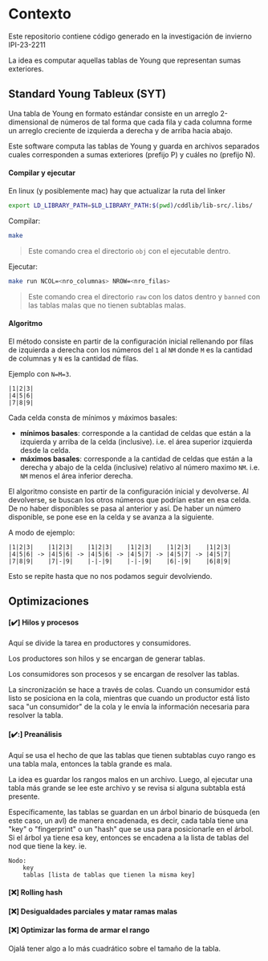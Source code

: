 # Contexto

Este repositorio contiene código generado
en la investigación de invierno IPI-23-2211

La idea es computar aquellas tablas de Young que
representan sumas exteriores.

## Standard Young Tableux (SYT)

Una tabla de Young en formato estándar consiste en
un arreglo 2-dimensional de números
de tal forma que cada fila y cada columna forme un
arreglo creciente de izquierda a derecha y de arriba
hacia abajo.

Este software computa las tablas de Young y guarda en
archivos separados cuales corresponden a sumas exteriores
(prefijo P) y cuáles no (prefijo N).

#### Compilar y ejecutar 

En linux (y posiblemente mac) hay que actualizar la ruta del linker
```sh
export LD_LIBRARY_PATH=$LD_LIBRARY_PATH:$(pwd)/cddlib/lib-src/.libs/
```

Compilar:
```sh
make
```
> Este comando crea el directorio `obj` con el ejecutable dentro.

Ejecutar:
```sh
make run NCOL=<nro_columnas> NROW=<nro_filas>
```
> Este comando crea el directorio `raw` con los datos dentro y `banned` 
> con las tablas malas que no tienen subtablas malas.


#### Algoritmo

El método consiste en partir de la configuración
inicial rellenando por filas de izquierda a derecha con
los números del `1` al `NM` donde `M` es la cantidad
de columnas y `N` es la cantidad de filas.

Ejemplo con `N=M=3`.

```
|1|2|3|
|4|5|6|
|7|8|9|
```

Cada celda consta de mínimos y máximos basales:

- **mínimos basales**: corresponde a la cantidad de celdas
que están a la izquierda y arriba de la celda (inclusive).
i.e. el área superior izquierda desde la celda.
- **máximos basales**: corresponde a la cantidad de celdas que
están a la derecha y abajo de la celda (inclusive) relativo
al número maximo `NM`.
i.e. `NM` menos el área inferior derecha.

El algoritmo consiste en partir de la configuración inicial
y devolverse. Al devolverse, se buscan los otros números
que podrían estar en esa celda. De no haber disponibles
se pasa al anterior y así. De haber un número disponible,
se pone ese en la celda y se avanza a la siguiente.

A modo de ejemplo:

```
|1|2|3|    |1|2|3|    |1|2|3|    |1|2|3|    |1|2|3|    |1|2|3|
|4|5|6| -> |4|5|6| -> |4|5|6| -> |4|5|7| -> |4|5|7| -> |4|5|7| 
|7|8|9|    |7|-|9|    |-|-|9|    |-|-|9|    |6|-|9|    |6|8|9|
```

Esto se repite hasta que no nos podamos seguir devolviendo.

## Optimizaciones

#### [:heavy_check_mark:] Hilos y procesos 

Aquí se divide la tarea en productores y consumidores.

Los productores son hilos y se encargan de generar tablas.

Los consumidores son procesos y se encargan de resolver las tablas.

La sincronización se hace a través de colas. Cuando un consumidor
está listo se posiciona en la cola, mientras que cuando un productor
está listo saca "un consumidor" de la cola y le envía la información
necesaria para resolver la tabla.

#### [✔️:] Preanálisis

Aquí se usa el hecho de que las tablas que tienen subtablas cuyo
rango es una tabla mala, entonces la tabla grande es mala.

La idea es guardar los rangos malos en un archivo. Luego, al ejecutar
una tabla más grande se lee este archivo y se revisa si alguna subtabla
está presente.

Específicamente, las tablas se guardan en un árbol binario de búsqueda
(en este caso, un avl) de manera encadenada, es decir, cada tabla
tiene una "key" o "fingerprint" o un "hash" que se usa para posicionarle
en el árbol. Si el árbol ya tiene esa key, entonces se encadena a la lista
de tablas del nod que tiene la key. ie.
```
Nodo: 
    key
    tablas [lista de tablas que tienen la misma key]
```

#### [:x:] Rolling hash

#### [:x:] Desigualdades parciales y matar ramas malas

#### [:x:] Optimizar las forma de armar el rango
Ojalá tener algo a lo más cuadrático sobre el tamaño de la tabla.
